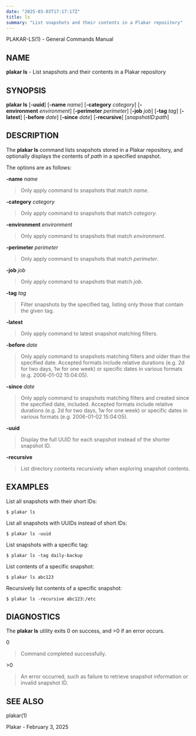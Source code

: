 ```yaml
---
date: "2025-03-03T17:17:17Z"
title: ls
summary: "List snapshots and their contents in a Plakar repository"
---
```

PLAKAR-LS(1) - General Commands Manual

## NAME

**plakar ls** - List snapshots and their contents in a Plakar repository

## SYNOPSIS

**plakar ls**
\[**-uuid**]
\[**-name**&nbsp;*name*]
\[**-category**&nbsp;*category*]
\[**-environment**&nbsp;*environment*]
\[**-perimeter**&nbsp;*perimeter*]
\[**-job**&nbsp;*job*]
\[**-tag**&nbsp;*tag*]
\[**-latest**]
\[**-before**&nbsp;*date*]
\[**-since**&nbsp;*date*]
\[**-recursive**]
\[*snapshotID*:*path*]

## DESCRIPTION

The
**plakar ls**
command lists snapshots stored in a Plakar repository, and optionally
displays the contents of
*path*
in a specified snapshot.

The options are as follows:

**-name** *name*

> Only apply command to snapshots that match
> *name*.

**-category** *category*

> Only apply command to snapshots that match
> *category*.

**-environment** *environment*

> Only apply command to snapshots that match
> *environment*.

**-perimeter** *perimeter*

> Only apply command to snapshots that match
> *perimeter*.

**-job** *job*

> Only apply command to snapshots that match
> *job*.

**-tag** *tag*

> Filter snapshots by the specified tag, listing only those that contain
> the given tag.

**-latest**

> Only apply command to latest snapshot matching filters.

**-before** *date*

> Only apply command to snapshots matching filters and older than the specified date.
> Accepted formats include relative durations
> (e.g. 2d for two days, 1w for one week)
> or specific dates in various formats
> (e.g. 2006-01-02 15:04:05).

**-since** *date*

> Only apply command to snapshots matching filters and created since the specified date, included.
> Accepted formats include relative durations
> (e.g. 2d for two days, 1w for one week)
> or specific dates in various formats
> (e.g. 2006-01-02 15:04:05).

**-uuid**

> Display the full UUID for each snapshot instead of the shorter
> snapshot ID.

**-recursive**

> List directory contents recursively when exploring snapshot contents.

## EXAMPLES

List all snapshots with their short IDs:

	$ plakar ls

List all snapshots with UUIDs instead of short IDs:

	$ plakar ls -uuid

List snapshots with a specific tag:

	$ plakar ls -tag daily-backup

List contents of a specific snapshot:

	$ plakar ls abc123

Recursively list contents of a specific snapshot:

	$ plakar ls -recursive abc123:/etc

## DIAGNOSTICS

The **plakar ls** utility exits&#160;0 on success, and&#160;&gt;0 if an error occurs.

0

> Command completed successfully.

&gt;0

> An error occurred, such as failure to retrieve snapshot information or
> invalid snapshot ID.

## SEE ALSO

plakar(1)

Plakar - February 3, 2025
